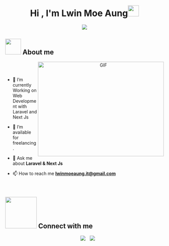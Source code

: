 <h1 align="center">Hi , I'm Lwin Moe Aung<img src="https://media.giphy.com/media/hvRJCLFzcasrR4ia7z/giphy.gif" width="35"></h1>
<p align="center">
  <a href="https://github.com/DenverCoder1/readme-typing-svg"><img src="https://readme-typing-svg.herokuapp.com?font=Time+New+Roman&color=%23EE4B2B&size=25&center=true&vCenter=true&width=600&height=100&lines=Web+Developer;Competitive+Programmer;Expert+on+Codeforces;Always+Challenging+on+learning+new+things"></a>
</p>
	
## <picture><img src = "https://github.com/7oSkaaa/7oSkaaa/blob/main/Images/about_me.gif?raw=true" width = 50px></picture> About me

<a target="_blank" align="center">
  <img align="right" top="500" height="300" width="400" alt="GIF" src="https://media.giphy.com/media/SWoSkN6DxTszqIKEqv/giphy.gif">
</a>

<br><br>

- 🌱 I’m currently Working on Web Development with Laravel and Next Js

- 🤝 I’m available for freelancing.

- 💬 Ask me about **Laravel & Next Js**

- 📫 How to reach me **lwinmoeaung.it@gmail.com**
<br>


## <picture> <img src="https://github.com/7oSkaaa/7oSkaaa/blob/main/Images/Connect-with-me.gif?raw=true" width="100px"> </picture> Connect with me
<p align="center">
 <div align="center"  class="icons-social" style="margin-left: 10px;">
        <a style="margin-left: 10px;"  target="_blank" href="">
			<img src="https://img.icons8.com/doodle/40/000000/linkedin--v2.png"></a>
        <a style="margin-left: 10px;" target="_blank" href="https://github.com/lma-dev">
		<img src="https://img.icons8.com/doodle/40/000000/github--v1.png"></a>
      </div>

</p>



